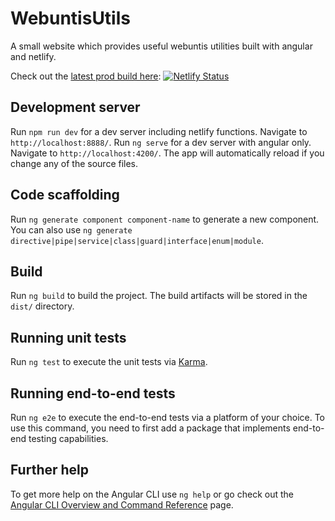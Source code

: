# WebuntisUtils

A small website which provides useful webuntis utilities built with angular and netlify.

Check out the [latest prod build here](https://webuntis-utils.netlify.app):
[![Netlify Status](https://api.netlify.com/api/v1/badges/d81e39a5-9758-4e27-9a83-ddbeb6caa22a/deploy-status)](https://app.netlify.com/sites/webuntis-utils/deploys)


## Development server

Run `npm run dev` for a dev server including netlify functions. Navigate to `http://localhost:8888/`. 
Run `ng serve` for a dev server with angular only. Navigate to `http://localhost:4200/`. 
The app will automatically reload if you change any of the source files.

## Code scaffolding

Run `ng generate component component-name` to generate a new component. You can also use `ng generate directive|pipe|service|class|guard|interface|enum|module`.

## Build

Run `ng build` to build the project. The build artifacts will be stored in the `dist/` directory.

## Running unit tests

Run `ng test` to execute the unit tests via [Karma](https://karma-runner.github.io).

## Running end-to-end tests

Run `ng e2e` to execute the end-to-end tests via a platform of your choice. To use this command, you need to first add a package that implements end-to-end testing capabilities.

## Further help

To get more help on the Angular CLI use `ng help` or go check out the [Angular CLI Overview and Command Reference](https://angular.io/cli) page.
